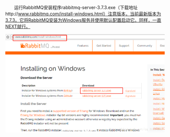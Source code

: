&emsp;&emsp;运行RabbitMQ安装程序rabbitmq-server-3.7.3.exe（下载地址http://www.rabbitmq.com/install-windows.html）注意版本，当前最新版本为3.7.3。它将RabbitMQ安装为Windows服务并使用默认配置启动它。同样，一直NEXT就行。

![](/assets/1553600859388.png)